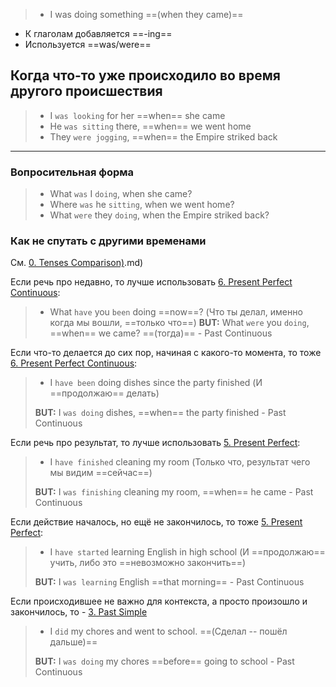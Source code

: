 > - I was doing something ==(when they came)==

- К глаголам добавляется ==-ing==
- Используется ==was/were==

## Когда что-то уже происходило во время другого происшествия

> - I `was looking` for her ==when== she came
> - He `was sitting` there, ==when== we went home
> - They `were jogging`, ==when== the Empire striked back

----

### Вопросительная форма

> - What `was` I `doing`, when she came?
> - Where `was` he `sitting`, when we went home?
> - What `were` they `doing`, when the Empire striked back?

### Как не спутать с другими временами

См. [0. Tenses Comparison)](0.%20Tenses%20Comparison).md)

Если речь про недавно, то лучше использовать [6. Present Perfect Continuous](6.%20Present%20Perfect%20Continuous.md):
> - What `have` you `been` doing ==now==? (Что ты делал, именно когда мы вошли, ==только что==)
> **BUT:** What `were` you `doing`, ==when== we came? ==(тогда)== - Past Continuous

Если что-то делается до сих пор, начиная с какого-то момента, то тоже [6. Present Perfect Continuous](6.%20Present%20Perfect%20Continuous.md):
> - I `have been` doing dishes since the party finished (И ==продолжаю== делать)
> 
> **BUT:** I `was doing` dishes, ==when== the party finished - Past Continuous

Если речь про результат, то лучше использовать [5. Present Perfect](5.%20Present%20Perfect.md):
> - I `have finished` cleaning my room (Только что, результат чего мы видим ==сейчас==)
> 
> **BUT:** I `was finishing` cleaning my room, ==when== he came - Past Continuous

Если действие началось, но ещё не закончилось, то тоже [5. Present Perfect](5.%20Present%20Perfect.md):
> - I `have started` learning English in high school (И ==продолжаю== учить, либо это ==невозможно закончить==)
> 
> **BUT:** I `was learning` English ==that morning== - Past Continuous

Если происходившее не важно для контекста, а просто произошло и закончилось, то - [3. Past Simple](3.%20Past%20Simple.md)
> - I `did` my chores and went to school. ==(Сделал -- пошёл дальше)==
> 
> **BUT:** I `was doing` my chores ==before== going to school - Past Continuous